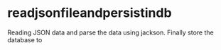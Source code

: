 # readjsonfileandpersistindb

Reading JSON data and parse the data using jackson. Finally store the database to 
